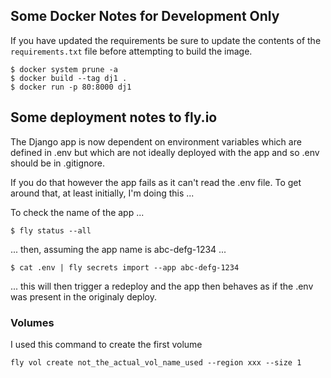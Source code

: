 ## Some Docker Notes for Development Only

If you have updated the requirements be sure to update the contents of the `requirements.txt` file before attempting to build the image.

```
$ docker system prune -a
$ docker build --tag dj1 .
$ docker run -p 80:8000 dj1
```
## Some deployment notes to fly.io

The Django app is now dependent on environment variables which are defined in .env but which are not ideally deployed with the app and so .env should be in .gitignore.

If you do that however the app fails as it can't read the .env file. To get around that, at least initially, I'm doing this ...

To check the name of the app ...
```
$ fly status --all
```

... then, assuming the app name is abc-defg-1234 ...

```
$ cat .env | fly secrets import --app abc-defg-1234
```

... this will then trigger a redeploy and the app then behaves as if the .env was present in the originaly deploy.

### Volumes

I used this command to create the first volume 

```
fly vol create not_the_actual_vol_name_used --region xxx --size 1
```


